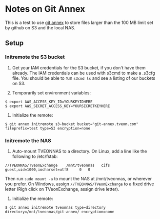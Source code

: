 # Notes on Git Annex

This is a test to use [git annex](https://git-annex.branchable.com) to store files larger than the 100 MB limit set by github on S3 and the local NAS.

## Setup

### Initremote the S3 bucket 

1. Get your IAM credentials for the S3 bucket, if you don't have them already. The IAM credentials can be used with s3cmd to make a .s3cfg file. You should be able to run `s3cmd ls` and see a listing of our buckets on S3. 

1. Temporarily set environment variables:
```
$ export AWS_ACCESS_KEY_ID=YOURKEYIDHERE
$ export AWS_SECRET_ACCESS_KEY=YOURSECRETKEYHERE
```

1. Initialize the remote:
```
$ git annex initremote s3-bucket bucket="git-annex.tveon.com" fileprefix=test type=S3 encryption=none
```

### Initremote the NAS

1. Auto-mount TVEONNAS to a directory. On Linux, add a line like the following to /etc/fstab:
```
//TVEONNAS/TVeonExchange    /mnt/tveonnas   cifs    guest,uid=1000,iocharset=utf8     0   0
```
Then run `sudo mount -a` to mount the NAS at /mnt/tveonnas, or wherever you prefer.
On Windows, assign `//TVEONNAS/TVeonExchange` to a fixed drive letter (Righ click on TVeonExchange, assign drive letter).

1. Initialize the remote:
```
$ git annex initremote tveonnas type=directory directory=/mnt/tveonnas/git-annex/ encryption=none
```
